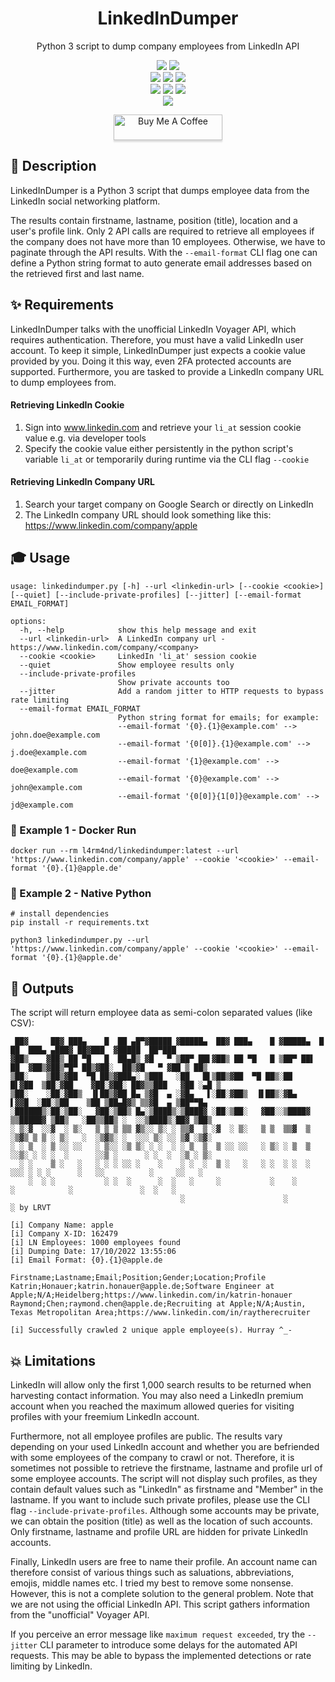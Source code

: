 <div align="center" width="100%">
    <h1>LinkedInDumper</h1>
    <p>Python 3 script to dump company employees from LinkedIn API</p><p>
    <a target="_blank" href="https://github.com/l4rm4nd"><img src="https://img.shields.io/badge/maintainer-LRVT-orange" /></a>
    <a target="_blank" href="https://GitHub.com/l4rm4nd/LinkedInDumper/graphs/contributors/"><img src="https://img.shields.io/github/contributors/l4rm4nd/LinkedInDumper.svg" /></a><br>
    <a target="_blank" href="https://GitHub.com/l4rm4nd/LinkedInDumper/commits/"><img src="https://img.shields.io/github/last-commit/l4rm4nd/LinkedInDumper.svg" /></a>
    <a target="_blank" href="https://GitHub.com/l4rm4nd/LinkedInDumper/issues/"><img src="https://img.shields.io/github/issues/l4rm4nd/LinkedInDumper.svg" /></a>
    <a target="_blank" href="https://github.com/l4rm4nd/LinkedInDumper/issues?q=is%3Aissue+is%3Aclosed"><img src="https://img.shields.io/github/issues-closed/l4rm4nd/LinkedInDumper.svg" /></a><br>
        <a target="_blank" href="https://github.com/l4rm4nd/LinkedInDumper/stargazers"><img src="https://img.shields.io/github/stars/l4rm4nd/LinkedInDumper.svg?style=social&label=Star" /></a>
    <a target="_blank" href="https://github.com/l4rm4nd/LinkedInDumper/network/members"><img src="https://img.shields.io/github/forks/l4rm4nd/LinkedInDumper.svg?style=social&label=Fork" /></a>
    <a target="_blank" href="https://github.com/l4rm4nd/LinkedInDumper/watchers"><img src="https://img.shields.io/github/watchers/l4rm4nd/LinkedInDumper.svg?style=social&label=Watch" /></a><br>
    <a target="_blank" href="https://hub.docker.com/r/l4rm4nd/linkedindumper"><img src="https://badgen.net/badge/icon/l4rm4nd%2Flinkedindumper:latest?icon=docker&label" /></a><br><p>
    <a href="https://www.buymeacoffee.com/LRVT" target="_blank"><img src="https://www.buymeacoffee.com/assets/img/custom_images/orange_img.png" alt="Buy Me A Coffee" style="height: 41px !important;width: 174px !important;box-shadow: 0px 3px 2px 0px rgba(190, 190, 190, 0.5) !important;-webkit-box-shadow: 0px 3px 2px 0px rgba(190, 190, 190, 0.5) !important;" ></a>
</div>

## 💬 Description

LinkedInDumper is a Python 3 script that dumps employee data from the LinkedIn social networking platform.

The results contain firstname, lastname, position (title), location and a user's profile link. Only 2 API calls are required to retrieve all employees if the company does not have more than 10 employees. Otherwise, we have to paginate through the API results. With the `--email-format` CLI flag one can define a Python string format to auto generate email addresses based on the retrieved first and last name.

## ✨ Requirements

LinkedInDumper talks with the unofficial LinkedIn Voyager API, which requires authentication. Therefore, you must have a valid LinkedIn user account. To keep it simple, LinkedInDumper just expects a cookie value provided by you. Doing it this way, even 2FA protected accounts are supported. Furthermore, you are tasked to provide a LinkedIn company URL to dump employees from.

#### Retrieving LinkedIn Cookie

1. Sign into www.linkedin.com and retrieve your ``li_at`` session cookie value e.g. via developer tools
2. Specify the cookie value either persistently in the python script's variable ``li_at`` or temporarily during runtime via the CLI flag ``--cookie``

#### Retrieving LinkedIn Company URL

1. Search your target company on Google Search or directly on LinkedIn
2. The LinkedIn company URL should look something like this: https://www.linkedin.com/company/apple

## 🎓 Usage

````
usage: linkedindumper.py [-h] --url <linkedin-url> [--cookie <cookie>] [--quiet] [--include-private-profiles] [--jitter] [--email-format EMAIL_FORMAT]

options:
  -h, --help            show this help message and exit
  --url <linkedin-url>  A LinkedIn company url - https://www.linkedin.com/company/<company>
  --cookie <cookie>     LinkedIn 'li_at' session cookie
  --quiet               Show employee results only
  --include-private-profiles
                        Show private accounts too
  --jitter              Add a random jitter to HTTP requests to bypass rate limiting
  --email-format EMAIL_FORMAT
                        Python string format for emails; for example:
                        --email-format '{0}.{1}@example.com' --> john.doe@example.com
                        --email-format '{0[0]}.{1}@example.com' --> j.doe@example.com
                        --email-format '{1}@example.com' --> doe@example.com
                        --email-format '{0}@example.com' --> john@example.com
                        --email-format '{0[0]}{1[0]}@example.com' --> jd@example.com
````

### 🐳 Example 1 - Docker Run

````
docker run --rm l4rm4nd/linkedindumper:latest --url 'https://www.linkedin.com/company/apple' --cookie '<cookie>' --email-format '{0}.{1}@apple.de'
````

### 🐍 Example 2 - Native Python

````
# install dependencies
pip install -r requirements.txt

python3 linkedindumper.py --url 'https://www.linkedin.com/company/apple' --cookie '<cookie>' --email-format '{0}.{1}@apple.de'
````

## 💎 Outputs

The script will return employee data as semi-colon separated values (like CSV):

````
 ██▓     ██▓ ███▄    █  ██ ▄█▀▓█████ ▓█████▄  ██▓ ███▄    █ ▓█████▄  █    ██  ███▄ ▄███▓ ██▓███  ▓█████  ██▀███  
▓██▒    ▓██▒ ██ ▀█   █  ██▄█▒ ▓█   ▀ ▒██▀ ██▌▓██▒ ██ ▀█   █ ▒██▀ ██▌ ██  ▓██▒▓██▒▀█▀ ██▒▓██░  ██▒▓█   ▀ ▓██ ▒ ██▒
▒██░    ▒██▒▓██  ▀█ ██▒▓███▄░ ▒███   ░██   █▌▒██▒▓██  ▀█ ██▒░██   █▌▓██  ▒██░▓██    ▓██░▓██░ ██▓▒▒███   ▓██ ░▄█ ▒
▒██░    ░██░▓██▒  ▐▌██▒▓██ █▄ ▒▓█  ▄ ░▓█▄   ▌░██░▓██▒  ▐▌██▒░▓█▄   ▌▓▓█  ░██░▒██    ▒██ ▒██▄█▓▒ ▒▒▓█  ▄ ▒██▀▀█▄  
░██████▒░██░▒██░   ▓██░▒██▒ █▄░▒████▒░▒████▓ ░██░▒██░   ▓██░░▒████▓ ▒▒█████▓ ▒██▒   ░██▒▒██▒ ░  ░░▒████▒░██▓ ▒██▒
░ ▒░▓  ░░▓  ░ ▒░   ▒ ▒ ▒ ▒▒ ▓▒░░ ▒░ ░ ▒▒▓  ▒ ░▓  ░ ▒░   ▒ ▒  ▒▒▓  ▒ ░▒▓▒ ▒ ▒ ░ ▒░   ░  ░▒▓▒░ ░  ░░░ ▒░ ░░ ▒▓ ░▒▓░
░ ░ ▒  ░ ▒ ░░ ░░   ░ ▒░░ ░▒ ▒░ ░ ░  ░ ░ ▒  ▒  ▒ ░░ ░░   ░ ▒░ ░ ▒  ▒ ░░▒░ ░ ░ ░  ░      ░░▒ ░      ░ ░  ░  ░▒ ░ ▒░
  ░ ░    ▒ ░   ░   ░ ░ ░ ░░ ░    ░    ░ ░  ░  ▒ ░   ░   ░ ░  ░ ░  ░  ░░░ ░ ░ ░      ░   ░░          ░     ░░   ░ 
    ░  ░ ░           ░ ░  ░      ░  ░   ░     ░           ░    ░       ░            ░               ░  ░   ░     
                                      ░                      ░                                         ░ by LRVT      

[i] Company Name: apple
[i] Company X-ID: 162479
[i] LN Employees: 1000 employees found
[i] Dumping Date: 17/10/2022 13:55:06
[i] Email Format: {0}.{1}@apple.de

Firstname;Lastname;Email;Position;Gender;Location;Profile
Katrin;Honauer;katrin.honauer@apple.de;Software Engineer at Apple;N/A;Heidelberg;https://www.linkedin.com/in/katrin-honauer
Raymond;Chen;raymond.chen@apple.de;Recruiting at Apple;N/A;Austin, Texas Metropolitan Area;https://www.linkedin.com/in/raytherecruiter

[i] Successfully crawled 2 unique apple employee(s). Hurray ^_-
````

## 💥 Limitations

LinkedIn will allow only the first 1,000 search results to be returned when harvesting contact information. You may also need a LinkedIn premium account when you reached the maximum allowed queries for visiting profiles with your freemium LinkedIn account.

Furthermore, not all employee profiles are public. The results vary depending on your used LinkedIn account and whether you are befriended with some employees of the company to crawl or not. Therefore, it is sometimes not possible to retrieve the firstname, lastname and profile url of some employee accounts. The script will not display such profiles, as they contain default values such as "LinkedIn" as firstname and "Member" in the lastname. If you want to include such private profiles, please use the CLI flag ``--include-private-profiles``. Although some accounts may be private, we can obtain the position (title) as well as the location of such accounts. Only firstname, lastname and profile URL are hidden for private LinkedIn accounts.

Finally, LinkedIn users are free to name their profile. An account name can therefore consist of various things such as saluations, abbreviations, emojis, middle names etc. I tried my best to remove some nonsense. However, this is not a complete solution to the general problem. Note that we are not using the official LinkedIn API. This script gathers information from the "unofficial" Voyager API.

If you perceive an error message like `maximum request exceeded`, try the `--jitter` CLI parameter to introduce some delays for the automated API requests. This may be able to bypass the implemented detections or rate limiting by LinkedIn.
